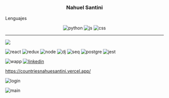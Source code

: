 <h3 align="center">Nahuel Santini</h3>

Lenguajes

<div align="center">

![python](https://github.com/nahuelnob/nahuelnob/assets/114954864/d6521331-3dd9-44d2-843a-df486d6f7c4b)
![js](https://github.com/nahuelnob/nahuelnob/assets/114954864/87de4b64-d027-4204-bd69-9e9c17d378c3)
![css](https://github.com/nahuelnob/nahuelnob/assets/114954864/bd71a0f9-38e2-4383-a72d-e3862ba79e1b)
</div>

<hr/>

![](https://github-readme-stats.vercel.app/api/top-langs/?username=nahuelnob)

![react](https://github.com/nahuelnob/nahuelnob/assets/114954864/d288f734-76e2-4296-89b1-0ea334582300)
![redux](https://github.com/nahuelnob/nahuelnob/assets/114954864/26b0864b-5744-48da-b834-c4d6aede57a0)
![node](https://github.com/nahuelnob/nahuelnob/assets/114954864/f3a96ea7-5e79-4de8-9aea-edc4da6486cf)
![dj](https://github.com/nahuelnob/nahuelnob/assets/114954864/645ca9cd-a3be-4c6f-9166-b0410d5f7076)
![seq](https://github.com/nahuelnob/nahuelnob/assets/114954864/5946a001-4ccc-4128-878c-f88644e6dd24)
![postgre](https://github.com/nahuelnob/nahuelnob/assets/114954864/5b4a39bc-a3b8-40a6-a965-dabcd4e0bc4b)
![jest](https://github.com/nahuelnob/nahuelnob/assets/114954864/d9b89803-0d98-4cfb-9635-5fd6846a284f)


![wapp](https://github.com/nahuelnob/nahuelnob/assets/114954864/1bf1e602-f5b1-4377-a920-b40a39ae0566)
<a href="https://linkedin.com/in/nahuesantini" target="blank">![linkedin](https://github.com/nahuelnob/nahuelnob/assets/114954864/b98f5619-ab63-432a-b0e0-8b2eadf1230d)

https://countriesnahuesantini.vercel.app/
<div width="50px">
  
![login](https://github.com/nahuelnob/nahuelnob/assets/114954864/bcde99d9-8d70-47a0-9370-6db57a543c77)
  
![main](https://github.com/nahuelnob/nahuelnob/assets/114954864/4d97b701-bbb1-47e8-85fc-0682efa1a7af)
</div>  
  



